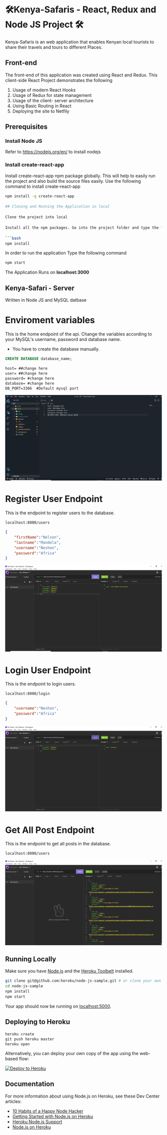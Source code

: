 # 🛠️Kenya-Safaris - React, Redux and Node JS Project 🛠 
Kenya-Safaris is an web application that enables Kenyan local tourists to share their travels and tours to different Places. 
## Front-end
The front-end of this application was created using React and Redux.
This client-side React Project demonstrates the following
1. Usage of modern  React Hooks
2. Usage of Redux for state management
3. Usage of the client- server architecture
4. Using Basic Routing in React
5. Deploying the site to Netfily

## Prerequisites

### Install Node JS
Refer to https://nodejs.org/en/ to install nodejs

### Install create-react-app
Install create-react-app npm package globally. This will help to easily run the project and also build the source files easily. Use the following command to install create-react-app

```bash
npm install -g create-react-app

## Cloning and Running the Application in local

Clone the project into local

Install all the npm packages. Go into the project folder and type the following command to install all npm packages

```bash
npm install
```

In order to run the application Type the following command

```bash
npm start
```

The Application Runs on **localhost:3000**

## Kenya-Safari - Server
 Written in Node JS and MySQL datbase
 # Enviroment variables
This is the home endpoint of the api. Change the variables according to your MySQL's username, password and database name.

* You have to create the database manually.
``` SQL
CREATE DATABASE database_name;
```

```
host= ##change here 
user= ##change here
password= #change here
database= #change here
DB_PORT=3306  #Default mysql port
```
<p align="center">
    <img src="images/environment_variables.png">
</p>

# Register User Endpoint
This is the endpoint to register users to the database.
```HTTP
localhost:8000/users
```

```JSON
{
    "firstName":"Nelson",
    "lastname":"Mandela",
    "username":"Neshon",
    "password":"Africa"
}
```
<p align="center">
    <img src="images/register_user.png">
</p>


# Login User Endpoint
This is the endpoint to login users.

```HTTP
localhost:8000/login
```

```JSON
{
    "username":"Neshon",
    "password":"Africa"
}
```

<p align="center">
    <img src="images/login_user.png">
</p>

# Get All Post Endpoint
This is the endpoint to get all posts in the database.

```HTTP
localhost:8000/users
```

<p align="center">
    <img src="images/all_posts.png">
</p>

## Running Locally

Make sure you have [Node.js](http://nodejs.org/) and the [Heroku Toolbelt](https://toolbelt.heroku.com/) installed.

```sh
git clone git@github.com:heroku/node-js-sample.git # or clone your own fork
cd node-js-sample
npm install
npm start
```

Your app should now be running on [localhost:5000](http://localhost:5000/).

## Deploying to Heroku

```
heroku create
git push heroku master
heroku open
```

Alternatively, you can deploy your own copy of the app using the web-based flow:

[![Deploy to Heroku](https://www.herokucdn.com/deploy/button.png)](https://heroku.com/deploy)

## Documentation

For more information about using Node.js on Heroku, see these Dev Center articles:

- [10 Habits of a Happy Node Hacker](https://blog.heroku.com/archives/2014/3/11/node-habits)
- [Getting Started with Node.js on Heroku](https://devcenter.heroku.com/articles/getting-started-with-nodejs)
- [Heroku Node.js Support](https://devcenter.heroku.com/articles/nodejs-support)
- [Node.js on Heroku](https://devcenter.heroku.com/categories/nodejs)
